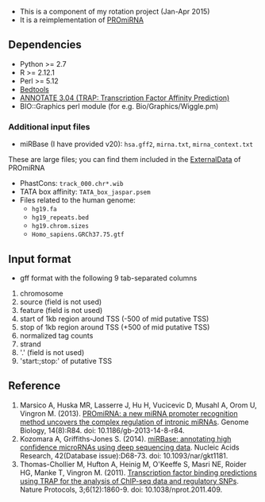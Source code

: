 - This is a component of my rotation project (Jan-Apr 2015)
- It is a reimplementation of [PROmiRNA](http://promirna.molgen.mpg.de)

## Dependencies
- Python >= 2.7
- R >= 2.12.1
- Perl >= 5.12
- [Bedtools](http://bedtools.readthedocs.org/en/latest/)
- [ANNOTATE 3.04 (TRAP: Transcription Factor Affinity Prediction)](http://www.mybiosoftware.com/trap-3-04-transcription-factor-affinity-prediction.html)
- BIO::Graphics perl module (for e.g. Bio/Graphics/Wiggle.pm)

### Additional input files
- miRBase (I have provided v20): `hsa.gff2`, `mirna.txt`, `mirna_context.txt`

These are large files; you can find them included in the [ExternalData](http://promirna.molgen.mpg.de) of PROmiRNA
- PhastCons: `track_000.chr*.wib`
- TATA box affinity: `TATA_box_jaspar.psem`
- Files related to the human genome:
  - `hg19.fa`
  - `hg19_repeats.bed`
  - `hg19.chrom.sizes`
  - `Homo_sapiens.GRCh37.75.gtf`

## Input format
- gff format with the following 9 tab-separated columns
 1. chromosome
 2. source (field is not used)
 3. feature (field is not used)
 4. start of 1kb region around TSS (-500 of mid putative TSS)
 5. stop of 1kb region around TSS (+500 of mid putative TSS)
 6. normalized tag counts
 7. strand
 8. '.' (field is not used)
 9. 'start:<start>;stop:<stop>' of putative TSS

## Reference
1. Marsico A, Huska MR, Lasserre J, Hu H, Vucicevic D, Musahl A, Orom U, Vingron M. (2013). [PROmiRNA: a new miRNA promoter recognition method uncovers the complex regulation of intronic miRNAs](http://genomebiology.com/2013/14/8/R84). Genome Biology, 14(8):R84. doi: 10.1186/gb-2013-14-8-r84.
2. Kozomara A, Griffiths-Jones S. (2014). [miRBase: annotating high confidence microRNAs using deep sequencing data](http://nar.oxfordjournals.org/content/42/D1/D68). Nucleic Acids Research, 42(Database issue):D68-73. doi: 10.1093/nar/gkt1181.
3. Thomas-Chollier M, Hufton A, Heinig M, O'Keeffe S, Masri NE, Roider HG, Manke T, Vingron M. (2011). [Transcription factor binding predictions using TRAP for the analysis of ChIP-seq data and regulatory SNPs](http://www.nature.com/nprot/journal/v6/n12/full/nprot.2011.409.html). Nature Protocols, 3;6(12):1860-9. doi: 10.1038/nprot.2011.409.
